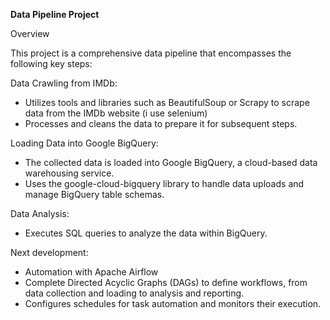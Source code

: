 **Data Pipeline Project**

Overview

This project is a comprehensive data pipeline that encompasses the following key steps:

Data Crawling from IMDb:
- Utilizes tools and libraries such as BeautifulSoup or Scrapy to scrape data from the IMDb website (i use selenium)
- Processes and cleans the data to prepare it for subsequent steps.

Loading Data into Google BigQuery:
- The collected data is loaded into Google BigQuery, a cloud-based data warehousing service.
- Uses the google-cloud-bigquery library to handle data uploads and manage BigQuery table schemas.

Data Analysis:
- Executes SQL queries to analyze the data within BigQuery.


Next development: 
- Automation with Apache Airflow
- Complete Directed Acyclic Graphs (DAGs) to define workflows, from data collection and loading to analysis and reporting.
- Configures schedules for task automation and monitors their execution.


